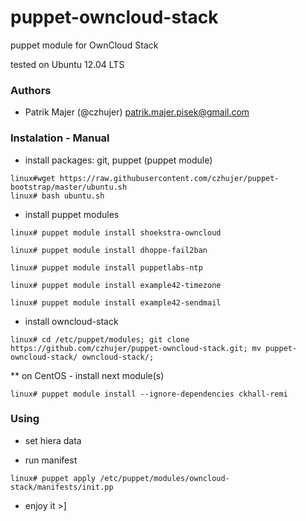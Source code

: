 # puppet-owncloud-stack
puppet module for OwnCloud Stack

tested on Ubuntu 12.04 LTS

### Authors

* Patrik Majer (@czhujer) <patrik.majer.pisek@gmail.com>

### Instalation - Manual

* install packages: git, puppet (puppet module)

```
linux#wget https://raw.githubusercontent.com/czhujer/puppet-bootstrap/master/ubuntu.sh
linux# bash ubuntu.sh
```

* install puppet modules

```
linux# puppet module install shoekstra-owncloud
```

```
linux# puppet module install dhoppe-fail2ban
```

```
linux# puppet module install puppetlabs-ntp
```

```
linux# puppet module install example42-timezone
```

```
linux# puppet module install example42-sendmail
```

* install owncloud-stack

```
linux# cd /etc/puppet/modules; git clone https://github.com/czhujer/puppet-owncloud-stack.git; mv puppet-owncloud-stack/ owncloud-stack/;
```

** on CentOS - install next module(s)

```
linux# puppet module install --ignore-dependencies ckhall-remi
```

### Using

* set hiera data

* run manifest

```
linux# puppet apply /etc/puppet/modules/owncloud-stack/manifests/init.pp
```

* enjoy it >]
